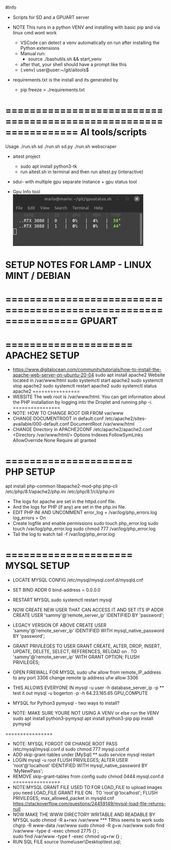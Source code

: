 #Info 

* Scripts for SD and a GPUART server

* NOTE This runs in a python VENV and installing with basic pip and via linux cmd wont work
  * VSCode can detect a venv automatically on run after installing the Python extensions
  * Manual run:
    * source ./bashutils.sh && start_venv
  * after that, your shell should have a prompt like this 
  * (.venv) user@user:~/git/aitools$ 
* requirements.txt is the install and its generated by
  * pip freeze > ./requirements.txt

================================================================
                    AI tools/scripts  
================================================================
Usage
./run.sh sd
./run.sh sd.py
./run.sh webscraper

* aitest project
  * sudo apt install python3-tk
  * run aitest.sh in terminal and then run aitest.py (interactive)

* sdui- with multiple gpu separate instance + gpu status tool

*  Gpu Info tool
  ![screenshot](https://github.com/cacttus/gpustatus.sh/blob/master/image.png?raw=true)

# 
# SETUP NOTES FOR LAMP - LINUX MINT / DEBIAN
# 
================================================================
                         GPUART 
================================================================
===================== 
APACHE2 SETUP 
=====================
* https://www.digitalocean.com/community/tutorials/how-to-install-the-apache-web-server-on-ubuntu-20-04
sudo apt install apache2
Website located in 
/var/www/html
sudo systemctl start apache2
sudo systemctl stop apache2
sudo systemctl restart apache2
sudo systemctl status apache2
================
* WEBSITE
The web root is /var/www/html.
You can get information about the PHP installation by logging into the Droplet and running php -i.
================
* NOTE: HOW TO CHANGE ROOT DIR FROM var/www
* CHANGE DOCUMENTROOT in default.conf
/etc/apache2/sites-available/000-default.conf
DocumentRoot /var/www/html
* CHANGE Directory in APACHE2CONF
/etc/apache2/apache2.conf
<Directory /var/www/html/>
Options Indexes FollowSymLinks
AllowOverride None
Require all granted
</Directory>

=====================  
PHP SETUP 
=====================
apt install php-common libapache2-mod-php php-cli
/etc/php/8.1/apache2/php.ini
/etc/php/8.1/cli/php.ini
* The logs for apache are set in the httpd.conf file.
* And the logs for PHP (if any) are set in the php.ini file.
* EDIT PHP INI AND UNCOMMENT
error_log = /var/log/php_errors.log
log_errors = On
* Create logfile and enable permissions
sudo touch php_error.log
sudo touch /var/log/php_error.log
sudo chmod 777 /var/log/php_error.log
* Tail the log to watch
tail -f /var/log/php_error.log

===================== 
MYSQL SETUP 
=====================
* LOCATE MYSQL CONFIG
/etc/mysql/mysql.conf.d/mysqld.cnf
* SET BIND ADDR 0 
bind-address = 0.0.0.0
* RESTART MYSQL
sudo systemctl restart mysql
* NOW CREATE NEW USER THAT CAN ACCESS IT AND SET ITS IP ADDR 
CREATE USER 'sammy'@'remote_server_ip' IDENTIFIED BY 'password';
* LEGACY VERSION OF ABOVE
CREATE USER 'sammy'@'remote_server_ip' IDENTIFIED WITH mysql_native_password BY 'password';
* GRANT PRIVILEGES TO USER
GRANT CREATE, ALTER, DROP, INSERT, UPDATE, DELETE, SELECT, REFERENCES, RELOAD on *.* TO 'sammy'@'remote_server_ip' WITH GRANT OPTION;
FLUSH PRIVILEGES;
* OPEN FIREWALL FOR MYSQL
sudo ufw allow from remote_IP_address to any port 3306
change remote ip address
ufw allow 3306
* THIS ALLOWS EVERYONE IN
mysql -u user -h database_server_ip -p ** test it out
mysql -u bogerton -p -h 64.23.165.65 GPU_COMPUTE

* MYSQL for Python3 pymysql - two ways to install?
* NOTE: MAKE SURE YOURE NOT USING A VENV or else run the VENV
sudo apt install python3-pymysql
apt install python3-pip
pip install pymysql

================
* NOTE: MYSQL FORGOT OR CHANGE ROOT PASS
/etc/mysql/mysql.conf.d
sudo chmod 777 mysql.conf.d
* ADD skip-grant-tables under [MySql] ** 
sudo service mysql restart
* LOGIN 
mysql -u root
FLUSH PRIVILEGES;
ALTER USER 'root'@'localhost' IDENTIFIED WITH mysql_native_password BY 'MyNewPass';
* REMOVE skip-grant-tables from config
sudo chmod 0444 mysql.conf.d
================
* NOTE:MYSQL GRANT FILE USED TO FOR LOAD_FILE to upload images you need LOAD_FILE
GRANT FILE ON *.* TO 'root'@'localhost';
FLUSH PRIVILEGES;
max_allowed_packet in mysqld.cnf
https://stackoverflow.com/questions/24459149/mysql-load-file-returns-null
* NOW MAKE THE WWW DIRECTORY WRITABLE AND READABLE BY MYSQL
sudo chmod -R a+rwx /var/www *** TRhis seems to work
sudo chgrp -R www-data /var/www
sudo chmod -R g+w /var/www
sudo find /var/www -type d -exec chmod 2775 {} \;  
sudo find /var/www -type f -exec chmod ug+rw {} \;
* RUN SQL FILE
source \home\user\Desktop\test.sql;

